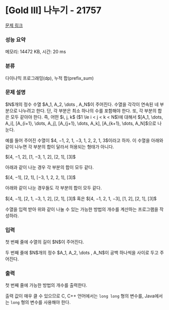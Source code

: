 # [Gold III] 나누기 - 21757 

[문제 링크](https://www.acmicpc.net/problem/21757) 

### 성능 요약

메모리: 14472 KB, 시간: 20 ms

### 분류

다이나믹 프로그래밍(dp), 누적 합(prefix_sum)

### 문제 설명

<p>$N$개의 정수 수열 $A_1, A_2, \dots , A_N$이 주어진다. 수열을 각각이 연속된 네 부분으로 나누려고 한다. 단, 각 부분은 최소 하나의 수를 포함해야 한다. 또, 각 부분의 합은 모두 같아야 한다. 즉, 어떤 $i, j, k$ ($1 \le i < j < k < N$)에 대해서 $[A_1, \dots, A_i], [A_{i+1}, \dots, A_j], [A_{j+1}, \dots, A_k], [A_{k+1}, \dots, A_N]$으로 나눈다.</p>

<p>예를 들어 주어진 수열이 $4, −1, 2, 1, −3, 1, 2, 2, 1, 3$이라고 하자. 이 수열을 아래와 같이 나누면 각 부분의 합이 달라서 허용되는 형태가 아니다.</p>

<p>$[4, −1, 2], [1, −3, 1, 2], [2, 1], [3]$</p>

<p>아래과 같이 나눈 경우 각 부분의 합이 모두 같다.</p>

<p>$[4, −1], [2, 1], [−3, 1, 2, 2, 1], [3]$</p>

<p>아래와 같이 나눈 경우들도 각 부분의 합이 모두 같다.</p>

<p>$[4, −1], [2, 1, −3, 1, 2], [2, 1], [3]$ 혹은 $[4, −1, 2, 1, −3], [1, 2], [2, 1], [3]$</p>

<p>수열을 입력 받아 위와 같이 나눌 수 있는 가능한 방법의 개수를 계산하는 프로그램을 작성하라.</p>

### 입력 

 <p>첫 번째 줄에 수열의 길이 $N$이 주어진다.</p>

<p>두 번째 줄에 $N$개의 정수 $A_1, A_2, \dots , A_N$이 공백 하나씩을 사이로 두고 주어진다.</p>

### 출력 

 <p>첫 번째 줄에 가능한 방법의 개수를 출력한다.</p>

<p>출력 값이 매우 클 수 있으므로 C, C++ 언어에서는 <code>long long</code> 형의 변수를, Java에서는 <code>long</code> 형의 변수를 사용해야 한다.</p>

